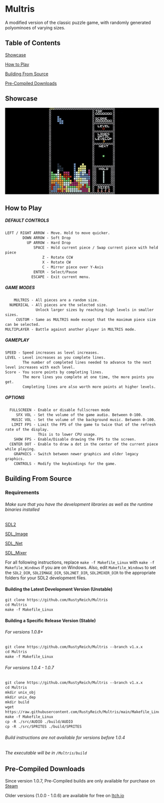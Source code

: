 # Multris
A modified version of the classic puzzle game, with randomly generated polyominoes of varying sizes.

## Table of Contents
[Showcase](#Showcase)

[How to Play](#How_to_Play)

[Building From Source](#Building_From_Source)

[Pre-Compiled Downloads](#Pre_Compiled_Downloads)

<a name="Showcase"/>

## Showcase
![Showcase](Showcase.gif)

<a name="How_to_Play"/>

## How to Play

##### DEFAULT CONTROLS
```
LEFT / RIGHT ARROW - Move. Hold to move quicker.
        DOWN ARROW - Soft Drop
          UP ARROW - Hard Drop
             SPACE - Hold current piece / Swap current piece with held piece
                 Z - Rotate CCW
                 X - Rotate CW
                 C - Mirror piece over Y-Axis
             ENTER - Select/Pause
            ESCAPE - Exit current menu.
``` 
##### GAME MODES
```
    MULTRIS - All pieces are a random size. 
  NUMERICAL - All pieces are the selected size.
              Unlock larger sizes by reaching high levels in smaller sizes.
     CUSTOM - Same as MULTRIS mode except that the maximum piece size can be selected.
MULTIPLAYER - Battle against another player in MULTRIS mode.
```           
##### GAMEPLAY
```
SPEED - Speed increases as level increases.
LEVEL - Level increases as you complete lines.
        The number of completed lines needed to advance to the next level increases with each level.
Score - You score points by completing lines.
        The more lines you complete at one time, the more points you get.
        Completing lines are also worth more points at higher levels.
```
##### OPTIONS
```
  FULLSCREEN - Enable or disable fullscreen mode
     SFX VOL - Set the volume of the game audio. Between 0-100.
   MUSIC VOL - Set the volume of the background music. Between 0-100.
   LIMIT FPS - Limit the FPS of the game to twice that of the refresh rate of the display.
               This is to lower CPU usage.
    SHOW FPS - Enable/Disable drawing the FPS to the screen.
  CENTER DOT - Enable to draw a dot in the center of the current piece while playing.
    GRAPHICS - Switch between newer graphics and older legacy graphics.
    CONTROLS - Modify the keybindings for the game.
```

<a name="Building_From_Source"/>

## Building From Source

### Requirements

###### Make sure that you have the development libraries as well as the runtime binaries installed

[SDL2](https://github.com/libsdl-org/SDL)

[SDL_Image](https://github.com/libsdl-org/SDL_image)

[SDL_Net](https://github.com/libsdl-org/SDL_net)

[SDL_Mixer](https://github.com/libsdl-org/SDL_mixer)

For all following instructions, replace `make -f Makefile_Linux` with `make -f Makefile_Windows` if you are on Windows. Also, edit `Makefile_Windows` to set the `SDL2_DIR`, `SDL2IMAGE_DIR`, `SDL2NET_DIR`, `SDL2MIXER_DIR` to the appropriate folders for your SDL2 development files.

#### Building the Latest Development Version (Unstable)

```
git clone https://github.com/RustyReich/Multris
cd Multris
make -f Makefile_Linux
```

#### Building a Specific Release Version (Stable)

###### For versions 1.0.8+

```
git clone https://github.com/RustyReich/Multris --branch v1.x.x
cd Multris
make -f Makefile_Linux
```

###### For versions 1.0.4 - 1.0.7

```
git clone https://github.com/RustyReich/Multris --branch v1.x.x
cd Multris
mkdir unix_obj
mkdir unix_dep
mkdir build
wget https://raw.githubusercontent.com/RustyReich/Multris/main/Makefile_Linux
make -f Makefile_Linux
cp -R ./src/AUDIO ./build/AUDIO
cp -R ./src/SPRITES ./build/SPRITES
```


###### Build instructions are not available for versions before 1.0.4

###### The executable will be in `/Multris/build`

<a name="Pre_Compiled_Downloads"/>

## Pre-Compiled Downloads
Since version 1.0.7, Pre-Compiled builds are only available for purchase on [Steam](https://store.steampowered.com/app/1768350/Multris/)

Older versions (1.0.0 - 1.0.6) are available for free on [Itch.io](https://rustymonster.itch.io/multris)
